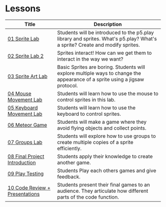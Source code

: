 
# Lessons

| Title                      | Description |
|----------------------------|-------------|
| [01 Sprite Lab](./01_SpriteLab) | Students will be introduced to the p5.play library and sprites. What's p5.play?  What's a sprite? Create and modify sprites.                    |
| [02 Sprite Lab 2](./02_SpriteLab2) | Sprites interact!  How can we get them to interact in the way we want?                     |
| [03 Sprite Art Lab](./03_SpriteArtLab) | Basic Sprites are boring. Students will explore multiple ways to change the appearance of a sprite using a jigsaw protocol. |
| [04 Mouse Movement Lab](./04_mouse) | Students will learn how to use the mouse to control sprites in this lab.  |
| [05 Keyboard Movement Lab](./05_keyboard) | Students will learn how to use the keyboard to control sprites. |
| [06 Meteor Game](./06_game01) | Students will make a game where they avoid flying objects and collect points. |
| [07 Groups Lab](./07_groups) | Students will explore how to use groups to create multiple copies of a sprite efficiently. |
| [08 Final Project Introduction](./08_final) | Students apply their knowledge to create another game. |
| [09 Play Testing](./09_playtesting) | Students Play each others games and give feedback. |
| [10 Code Review + Presentations](./10_codereview) | Students present their final games to an audience. They articulate how different parts of the code function. |

